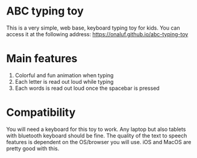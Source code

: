 # ABC typing toy
This is a very simple, web base, keyboard typing toy for kids. You can access it at the following address: https://onaluf.github.io/abc-typing-toy

# Main features
1) Colorful and fun animation when typing
2) Each letter is read out loud while typing
3) Each words is read out loud once the spacebar is pressed

# Compatibility
You will need a keyboard for this toy to work. Any laptop but also tablets with bluetooth keyboard should be fine. The quality of the text to speech features is dependent on the OS/browser you will use. iOS and MacOS are pretty good with this.
